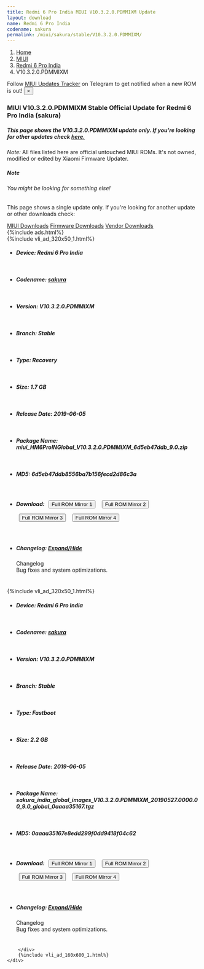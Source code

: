 ```yaml
---
title: Redmi 6 Pro India MIUI V10.3.2.0.PDMMIXM Update
layout: download
name: Redmi 6 Pro India
codename: sakura
permalink: /miui/sakura/stable/V10.3.2.0.PDMMIXM/
---
```

<nav aria-label="breadcrumb">
    <ol class="breadcrumb">
        <li class="breadcrumb-item"><a href="/">Home</a></li>
        <li class="breadcrumb-item"><a href="/miui/">MIUI</a></li>
        <li class="breadcrumb-item"><a href="/miui/sakura/">Redmi 6 Pro India</a></li>
        <li class="breadcrumb-item active" aria-current="page">V10.3.2.0.PDMMIXM</li>
    </ol>
</nav>
<div class="alert alert-primary alert-dismissible fade show" role="alert">
    Follow <a href="https://t.me/MIUIUpdatesTracker" class="alert-link">MIUI Updates Tracker</a> on Telegram to get
    notified when a new ROM is out!
    <button type="button" class="close" data-dismiss="alert" aria-label="Close">
        <span aria-hidden="true">&times;</span>
    </button>
</div>
<div class="col-12 mx-auto">
    <h3 class="title bg-light p-2 rounded">MIUI V10.3.2.0.PDMMIXM Stable Official Update for Redmi 6 Pro India (sakura)</h3>
    <h5>This page shows the V10.3.2.0.PDMMIXM update only. If you're looking for other updates check
        <a href="/miui/sakura/">here.</a></h5>
    <p><i>Note: </i>All files listed here are official untouched MIUI ROMs.
        It's not owned, modified or edited by Xiaomi Firmware Updater.</p>
    <div class="card">
        <div class="card-body">
            <h5 class="card-title">Note</h5>
            <h6 class="card-subtitle mb-2 text-muted">You might be looking for something else!</h6>
            <p class="card-text">This page shows a single update only.
                If you're looking for another update or other downloads check:</p>
            <a href="/miui/" class="card-link">MIUI Downloads</a>
            <a href="/firmware/" class="card-link">Firmware Downloads</a>
            <a href="/vendor/" class="card-link">Vendor Downloads</a>
        </div>
    </div>
    {%include ads.html%}
    <div class="row justify-content-center">
        <div class="col-10" id="downloads">
                    <div class="card card-body">
            {%include vli_ad_320x50_1.html%}
            <ul class="list-unstyled">
                <li style="padding-bottom: 10px;">
                    <h5><b>Device: </b>Redmi 6 Pro India</h5>
                </li>
                <li style="padding-bottom: 10px;">
                    <h5><b>Codename: </b> <a href="/miui/sakura/" target="_blank">sakura</a> </h5>
                </li>
                <li style="padding-bottom: 10px;">
                    <h5><b>Version: </b>V10.3.2.0.PDMMIXM</h5>
                </li>
                <li style="padding-bottom: 10px;">
                    <h5><b>Branch: </b>Stable</h5>
                </li>
                <li style="padding-bottom: 10px;">
                    <h5><b>Type: </b>Recovery</h5>
                </li>
                <li style="padding-bottom: 10px;">
                    <h5><b>Size: </b>1.7 GB</h5>
                </li>
                <li style="padding-bottom: 10px;">
                    <h5><b>Release Date: </b>2019-06-05</h5>
                </li>
                <li style="padding-bottom: 10px;">
                    <h5><b>Package Name: </b><span id="filename" class="text-dark">miui_HM6ProINGlobal_V10.3.2.0.PDMMIXM_6d5eb47ddb_9.0.zip</span></h5>
                </li>
                <li style="padding-bottom: 10px;">
                    <h5><b>MD5: </b><span id="md5" class="text-muted">6d5eb47ddb8556ba7b156fecd2d86c3a</span></h5>
                </li>
                <li style="padding-bottom: 10px;">
                    <h5><b>Download: </b> <button type="button" id="download" class="btn btn-primary" style="margin: 7px;" onclick="window.open('https://bigota.d.miui.com/V10.3.2.0.PDMMIXM/miui_HM6ProINGlobal_V10.3.2.0.PDMMIXM_6d5eb47ddb_9.0.zip', '_blank');"><i class="fa fa-download"></i> Full ROM Mirror 1</button> <button type="button" id="download" class="btn btn-primary" style="margin: 7px;" onclick="window.open('https://ks3orig.bigota.d.miui.com/V10.3.2.0.PDMMIXM/miui_HM6ProINGlobal_V10.3.2.0.PDMMIXM_6d5eb47ddb_9.0.zip', '_blank');"><i class="fa fa-download"></i> Full ROM Mirror 2</button> <button type="button" id="download" class="btn btn-primary" style="margin: 7px;" onclick="window.open('https://airtel.bigota.d.miui.com/V10.3.2.0.PDMMIXM/miui_HM6ProINGlobal_V10.3.2.0.PDMMIXM_6d5eb47ddb_9.0.zip', '_blank');"><i class="fa fa-download"></i> Full ROM Mirror 3</button> <button type="button" id="download" class="btn btn-primary" style="margin: 7px;" onclick="window.open('https://hugeota.d.miui.com/V10.3.2.0.PDMMIXM/miui_HM6ProINGlobal_V10.3.2.0.PDMMIXM_6d5eb47ddb_9.0.zip', '_blank');"><i class="fa fa-download"></i> Full ROM Mirror 4</button></h5>
                </li>
                <li style="padding-bottom: 10px;">
                    <h5><b>Changelog: </b><a href="#sakura_1_changelog" data-toggle="collapse" role="button"
                            aria-expanded="false" aria-controls="sakura_1_changelog"> <i class="fa fa-arrow-down"
                                aria-hidden="true"></i> Expand/Hide</a></h5>
                    <div class="collapse" id="sakura_1_changelog">
                        <p id="changelog_text">Changelog<br>Bug fixes and system optimizations.</p>
                    </div>
                </li>
            </ul>
        </div>
        <div class="card card-body">
            {%include vli_ad_320x50_1.html%}
            <ul class="list-unstyled">
                <li style="padding-bottom: 10px;">
                    <h5><b>Device: </b>Redmi 6 Pro India</h5>
                </li>
                <li style="padding-bottom: 10px;">
                    <h5><b>Codename: </b> <a href="/miui/sakura/" target="_blank">sakura</a> </h5>
                </li>
                <li style="padding-bottom: 10px;">
                    <h5><b>Version: </b>V10.3.2.0.PDMMIXM</h5>
                </li>
                <li style="padding-bottom: 10px;">
                    <h5><b>Branch: </b>Stable</h5>
                </li>
                <li style="padding-bottom: 10px;">
                    <h5><b>Type: </b>Fastboot</h5>
                </li>
                <li style="padding-bottom: 10px;">
                    <h5><b>Size: </b>2.2 GB</h5>
                </li>
                <li style="padding-bottom: 10px;">
                    <h5><b>Release Date: </b>2019-06-05</h5>
                </li>
                <li style="padding-bottom: 10px;">
                    <h5><b>Package Name: </b><span id="filename" class="text-dark">sakura_india_global_images_V10.3.2.0.PDMMIXM_20190527.0000.00_9.0_global_0aaaa35167.tgz</span></h5>
                </li>
                <li style="padding-bottom: 10px;">
                    <h5><b>MD5: </b><span id="md5" class="text-muted">0aaaa35167e8edd299f0dd9418f04c62</span></h5>
                </li>
                <li style="padding-bottom: 10px;">
                    <h5><b>Download: </b> <button type="button" id="download" class="btn btn-primary" style="margin: 7px;" onclick="window.open('https://bigota.d.miui.com/V10.3.2.0.PDMMIXM/sakura_india_global_images_V10.3.2.0.PDMMIXM_20190527.0000.00_9.0_global_0aaaa35167.tgz', '_blank');"><i class="fa fa-download"></i> Full ROM Mirror 1</button> <button type="button" id="download" class="btn btn-primary" style="margin: 7px;" onclick="window.open('https://ks3orig.bigota.d.miui.com/V10.3.2.0.PDMMIXM/sakura_india_global_images_V10.3.2.0.PDMMIXM_20190527.0000.00_9.0_global_0aaaa35167.tgz', '_blank');"><i class="fa fa-download"></i> Full ROM Mirror 2</button> <button type="button" id="download" class="btn btn-primary" style="margin: 7px;" onclick="window.open('https://airtel.bigota.d.miui.com/V10.3.2.0.PDMMIXM/sakura_india_global_images_V10.3.2.0.PDMMIXM_20190527.0000.00_9.0_global_0aaaa35167.tgz', '_blank');"><i class="fa fa-download"></i> Full ROM Mirror 3</button> <button type="button" id="download" class="btn btn-primary" style="margin: 7px;" onclick="window.open('https://hugeota.d.miui.com/V10.3.2.0.PDMMIXM/sakura_india_global_images_V10.3.2.0.PDMMIXM_20190527.0000.00_9.0_global_0aaaa35167.tgz', '_blank');"><i class="fa fa-download"></i> Full ROM Mirror 4</button></h5>
                </li>
                <li style="padding-bottom: 10px;">
                    <h5><b>Changelog: </b><a href="#sakura_2_changelog" data-toggle="collapse" role="button"
                            aria-expanded="false" aria-controls="sakura_2_changelog"> <i class="fa fa-arrow-down"
                                aria-hidden="true"></i> Expand/Hide</a></h5>
                    <div class="collapse" id="sakura_2_changelog">
                        <p id="changelog_text">Changelog<br>Bug fixes and system optimizations.</p>
                    </div>
                </li>
            </ul>
        </div>

        </div>
        {%include vli_ad_160x600_1.html%}
    </div>
</div>
